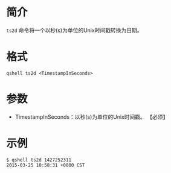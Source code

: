 # 简介
`ts2d` 命令将一个以秒(s)为单位的Unix时间戳转换为日期。

# 格式
```
qshell ts2d <TimestampInSeconds>
```

# 参数
- TimestampInSeconds：以秒(s)为单位的Unix时间戳。 【必须】

# 示例
```
$ qshell ts2d 1427252311
2015-03-25 10:58:31 +0800 CST
```